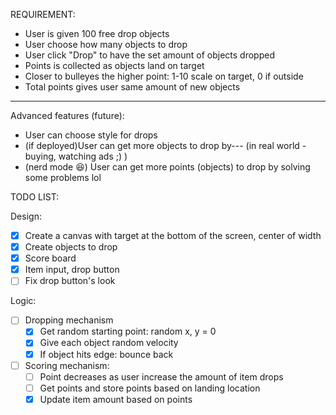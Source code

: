 REQUIREMENT: 
* User is given 100 free drop objects
* User choose how many objects to drop
* User click "Drop" to have the set amount of objects dropped
* Points is collected as objects land on target
* Closer to bulleyes the higher point: 1-10 scale on target, 0 if outside
* Total points gives user same amount of new objects 
----
Advanced features (future): 
* User can choose style for drops 
* (if deployed)User can get more objects to drop by--- (in real world - buying, watching ads ;) ) 
* (nerd mode 😆) User can get more points (objects) to drop by solving some problems lol 

TODO LIST:  

Design: 
* [x] Create a canvas with target at the bottom of the screen, center of width
* [x] Create objects to drop 
* [x] Score board
* [x] Item input, drop button 
* [ ] Fix drop button's look

Logic: 
* [ ] Dropping mechanism
    * [x] Get random starting point: random x, y = 0
    * [x] Give each object random velocity 
    * [x] If object hits edge: bounce back
* [ ] Scoring mechanism:
    * [ ] Point decreases as user increase the amount of item drops 
    * [ ] Get points and store points based on landing location 
    * [x] Update item amount based on points 
